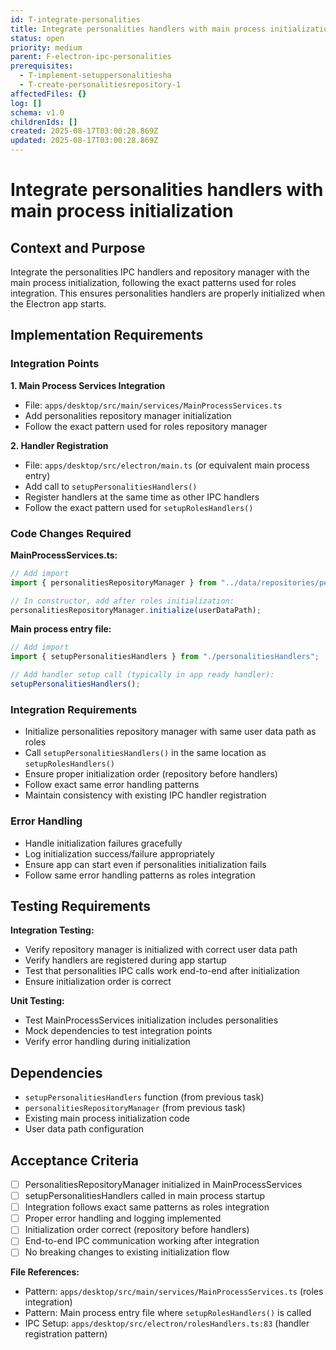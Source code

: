 ```yaml
---
id: T-integrate-personalities
title: Integrate personalities handlers with main process initialization
status: open
priority: medium
parent: F-electron-ipc-personalities
prerequisites:
  - T-implement-setuppersonalitiesha
  - T-create-personalitiesrepository-1
affectedFiles: {}
log: []
schema: v1.0
childrenIds: []
created: 2025-08-17T03:00:28.869Z
updated: 2025-08-17T03:00:28.869Z
---
```


# Integrate personalities handlers with main process initialization

## Context and Purpose

Integrate the personalities IPC handlers and repository manager with the main process initialization, following the exact patterns used for roles integration. This ensures personalities handlers are properly initialized when the Electron app starts.

## Implementation Requirements

### Integration Points

**1. Main Process Services Integration**

- File: `apps/desktop/src/main/services/MainProcessServices.ts`
- Add personalities repository manager initialization
- Follow the exact pattern used for roles repository manager

**2. Handler Registration**

- File: `apps/desktop/src/electron/main.ts` (or equivalent main process entry)
- Add call to `setupPersonalitiesHandlers()`
- Register handlers at the same time as other IPC handlers
- Follow the exact pattern used for `setupRolesHandlers()`

### Code Changes Required

**MainProcessServices.ts:**

```typescript
// Add import
import { personalitiesRepositoryManager } from "../data/repositories/personalitiesRepositoryManager";

// In constructor, add after roles initialization:
personalitiesRepositoryManager.initialize(userDataPath);
```

**Main process entry file:**

```typescript
// Add import
import { setupPersonalitiesHandlers } from "./personalitiesHandlers";

// Add handler setup call (typically in app ready handler):
setupPersonalitiesHandlers();
```

### Integration Requirements

- Initialize personalities repository manager with same user data path as roles
- Call `setupPersonalitiesHandlers()` in the same location as `setupRolesHandlers()`
- Ensure proper initialization order (repository before handlers)
- Follow exact same error handling patterns
- Maintain consistency with existing IPC handler registration

### Error Handling

- Handle initialization failures gracefully
- Log initialization success/failure appropriately
- Ensure app can start even if personalities initialization fails
- Follow same error handling patterns as roles integration

## Testing Requirements

**Integration Testing:**

- Verify repository manager is initialized with correct user data path
- Verify handlers are registered during app startup
- Test that personalities IPC calls work end-to-end after initialization
- Ensure initialization order is correct

**Unit Testing:**

- Test MainProcessServices initialization includes personalities
- Mock dependencies to test integration points
- Verify error handling during initialization

## Dependencies

- `setupPersonalitiesHandlers` function (from previous task)
- `personalitiesRepositoryManager` (from previous task)
- Existing main process initialization code
- User data path configuration

## Acceptance Criteria

- [ ] PersonalitiesRepositoryManager initialized in MainProcessServices
- [ ] setupPersonalitiesHandlers called in main process startup
- [ ] Integration follows exact same patterns as roles integration
- [ ] Proper error handling and logging implemented
- [ ] Initialization order correct (repository before handlers)
- [ ] End-to-end IPC communication working after integration
- [ ] No breaking changes to existing initialization flow

**File References:**

- Pattern: `apps/desktop/src/main/services/MainProcessServices.ts` (roles integration)
- Pattern: Main process entry file where `setupRolesHandlers()` is called
- IPC Setup: `apps/desktop/src/electron/rolesHandlers.ts:83` (handler registration pattern)
